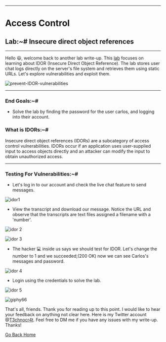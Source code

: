 ***
# Access Control
## Lab:~# Insecure direct object references
***

Hello 😃, welcome back to another lab write-up. This [lab](https://portswigger.net/web-security/access-control/lab-insecure-direct-object-references) focuses on learning about IDOR (Insecure Direct Object Reference). The lab stores user chat logs directly on the server's file system and retrieves them using static URLs. Let's explore vulnerabilities and exploit them.

![prevent-IDOR-vulnerabilities](https://github.com/T3chnocr4t/T3chnocr4t.github.io/assets/115868619/915ee66e-43d1-447c-9d06-097f19f04ddb)

***
### End Goals:~#
- Solve the lab by finding the password for the user carlos, and logging into their account.

### What is IDORs:~#
Insecure direct object references (IDORs) are a subcategory of access control vulnerabilities. IDORs occur if an application uses user-supplied input to access objects directly and an attacker can modify the input to obtain unauthorized access.

***
### Testing For Vulnerabilities:~#
- Let's log in to our account and check the live chat feature to send messages.

![idor1](https://github.com/T3chnocr4t/T3chnocr4t.github.io/assets/115868619/a86f3e20-a183-4b1b-805f-580f90b2eb75)

- View the transcript and download our message. Notice the URL and observe that the transcripts are text files assigned a filename with a 'number'.

![idor 2](https://github.com/T3chnocr4t/T3chnocr4t.github.io/assets/115868619/0cea37bc-41ed-4b04-8aec-5fb73c0796c4)

![idor 3](https://github.com/T3chnocr4t/T3chnocr4t.github.io/assets/115868619/16780ef3-7586-4851-a908-f70c1f025a5d)

- The hacker 💻 inside us says we should test for IDOR. Let's change the number to 1 and we succeeded;(200 OK) now we can see Carlos's messages and password.

![idor 4](https://github.com/T3chnocr4t/T3chnocr4t.github.io/assets/115868619/2208057e-103e-482e-8c95-d90ddcb88a2b)

- Login using the credentials to solve the lab.

![idor 5](https://github.com/T3chnocr4t/T3chnocr4t.github.io/assets/115868619/b04f7f06-5086-4491-a7a3-b22630486fe2)

![giphy66](https://github.com/T3chnocr4t/T3chnocr4t.github.io/assets/115868619/b4cb0aef-e2ed-4e78-92fb-022341501d95)


That's all, friends. Thank you for reading up to this point. I would like to hear your feedback on anything not clear here. Here is my Twitter account @[T3chnocr4t](https://twitter.com/T3chnocr4t). Feel free to DM me if you have any issues with my write-up. Thanks!

[Go Back Home](https://t3chnocr4t.github.io/)



